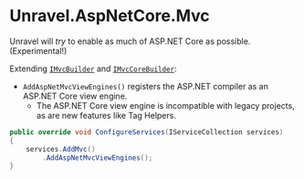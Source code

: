 # Unravel.AspNetCore.Mvc

Unravel will _try_ to enable as much of ASP.NET Core as possible. (Experimental!)

Extending [`IMvcBuilder`](https://docs.microsoft.com/en-us/dotnet/api/microsoft.extensions.dependencyinjection.imvcbuilder?view=aspnetcore-2.1) and [`IMvcCoreBuilder`](https://docs.microsoft.com/en-us/dotnet/api/microsoft.extensions.dependencyinjection.imvccorebuilder?view=aspnetcore-2.1):

- `AddAspNetMvcViewEngines()` registers the ASP.NET compiler as an ASP.NET Core view engine.
  - The ASP.NET Core view engine is incompatible with legacy projects, as are new features like Tag Helpers.

```csharp
public override void ConfigureServices(IServiceCollection services)
{
    services.AddMvc()
        .AddAspNetMvcViewEngines();
}
```
